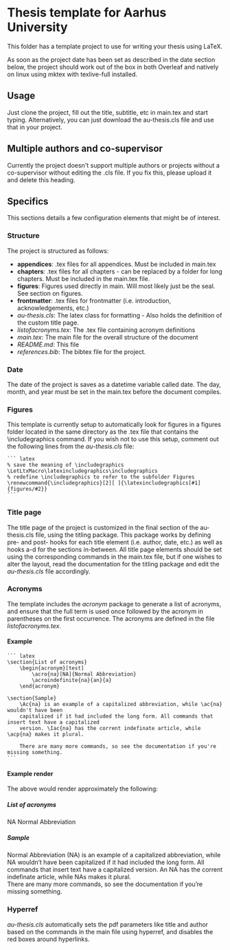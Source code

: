 # Thesis template for Aarhus University

This folder has a template project to use for writing your thesis using LaTeX.  

As soon as the project date has been set as described in the date section below, the project should
work out of the box in both Overleaf and natively on linux using mktex with texlive-full installed.  

## Usage

Just clone the project, fill out the title, subtitle, etc in main.tex and start typing.
Alternatively, you can just download the au-thesis.cls file and use that in your project.  

## Multiple authors and co-supervisor

Currently the project doesn't support multiple authors or projects without a co-supervisor without
editing the .cls file. If you fix this, please upload it and delete this heading.

## Specifics

This sections details a few configuration elements that might be of interest.

### Structure

The project is structured as follows:  

- __appendices__:        .tex files for all appendices. Must be included in main.tex  
- __chapters__:          .tex files for all chapters - can be replaced by a folder for long chapters.
                         Must be included in the main.tex file.  
- __figures__:           Figures used directly in main. Will most likely just be the seal. See section
                         on figures.  
- __frontmatter__:       .tex files for frontmatter (i.e. introduction, acknowledgements, etc.)  
- _au-thesis.cls_:       The latex class for formatting - Also holds the definition of the custom title
                         page.  
- _listofacronyms.tex_:  The .tex file containing acronym definitions  
- _main.tex_:            The main file for the overall structure of the document  
- _README.md_:           This file  
- _references.bib_:      The bibtex file for the project.  

### Date

The date of the project is saves as a datetime variable called date. The day, month, and year must
be set in the main.tex before the document compiles.

### Figures

This template is currently setup to automatically look for figures in a figures folder located in
the same directory as the .tex file that contains the \includegraphics command. If you wish not to
use this setup, comment out the following lines from the _au-thesis.cls_ file:  

    ``` latex
    % save the meaning of \includegraphics
    \LetLtxMacro\latexincludegraphics\includegraphics
    % redefine \includegraphics to refer to the subfolder Figures
    \renewcommand{\includegraphics}[2][ ]{\latexincludegraphics[#1]{figures/#2}}
    ```

### Title page

The title page of the project is customized in the final section of the au-thesis.cls file, using
the titling package. This package works by defining pre- and post- hooks for each title element
(i.e. author, date, etc.) as well as hooks a-d for the sections in-between.
All title page elements should be set using the corresponding commands in the main.tex file, but if
one wishes to alter the layout, read the documentation for the titling package and edit the 
_au-thesis.cls_ file accordingly.

### Acronyms

The template includes the _acronym_ package to generate a list of acronyms, and ensure that the full
term is used once followed by the acronym in parentheses on the first occurrence. The acronyms are
defined in the file _listofacronyms.tex_.  

#### Example

    ``` latex
    \section{List of acronyms}
        \begin{acronym}[test]
            \acro{na}[NA]{Normal Abbreviation}
            \acroindefinite{na}{an}{a}
        \end{acronym}

    \section{Sample}
        \Ac{na} is an example of a capitalized abbreviation, while \ac{na} wouldn't have been
        capitalized if it had included the long form. All commands that insert text have a capitalized 
        version. \Iac{na} has the corrent indefinate article, while \acp{na} makes it plural.

        There are many more commands, so see the documentation if you're missing something.
    ```

#### Example render

The above would render approximately the following:

##### List of acronyms

NA Normal Abbreviation

##### Sample

Normal Abbreviation (NA) is an example of a capitalized abbreviation, while NA
wouldn’t have been capitalized if it had included the long form. All commands that
insert text have a capitalized version. An NA has the corrent indefinate article,
while NAs makes it plural.  
There are many more commands, so see the documentation if you’re missing
something.

### Hyperref

_au-thesis.cls_ automatically sets the pdf parameters like title and author based on the commands
in the main file using hyperref, and disables the red boxes around hyperlinks.

